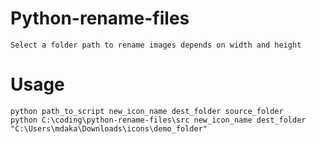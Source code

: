 # Python-rename-files
    Select a folder path to rename images depends on width and height

# Usage
    python path_to_script new_icon_name dest_folder source_folder
    python C:\coding\python-rename-files\src new_icon_name dest_folder "C:\Users\mdaka\Downloads\icons\demo_folder"
